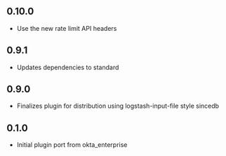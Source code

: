 ## 0.10.0
  - Use the new rate limit API headers
## 0.9.1
  - Updates dependencies to standard
## 0.9.0
  - Finalizes plugin for distribution using logstash-input-file style sincedb
## 0.1.0
  - Initial plugin port from okta_enterprise
